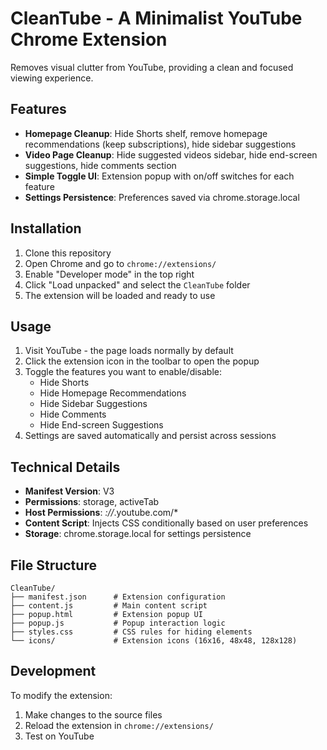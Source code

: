 # CleanTube - A Minimalist YouTube Chrome Extension

Removes visual clutter from YouTube, providing a clean and focused viewing experience.

## Features

- **Homepage Cleanup**: Hide Shorts shelf, remove homepage recommendations (keep subscriptions), hide sidebar suggestions
- **Video Page Cleanup**: Hide suggested videos sidebar, hide end-screen suggestions, hide comments section
- **Simple Toggle UI**: Extension popup with on/off switches for each feature
- **Settings Persistence**: Preferences saved via chrome.storage.local

## Installation

1. Clone this repository
2. Open Chrome and go to `chrome://extensions/`
3. Enable "Developer mode" in the top right
4. Click "Load unpacked" and select the `CleanTube` folder
5. The extension will be loaded and ready to use

## Usage

1. Visit YouTube - the page loads normally by default
2. Click the extension icon in the toolbar to open the popup
3. Toggle the features you want to enable/disable:
   - Hide Shorts
   - Hide Homepage Recommendations
   - Hide Sidebar Suggestions
   - Hide Comments
   - Hide End-screen Suggestions
4. Settings are saved automatically and persist across sessions

## Technical Details

- **Manifest Version**: V3
- **Permissions**: storage, activeTab
- **Host Permissions**: *://*.youtube.com/*
- **Content Script**: Injects CSS conditionally based on user preferences
- **Storage**: chrome.storage.local for settings persistence

## File Structure

```
CleanTube/
├── manifest.json      # Extension configuration
├── content.js         # Main content script
├── popup.html         # Extension popup UI
├── popup.js           # Popup interaction logic
├── styles.css         # CSS rules for hiding elements
└── icons/             # Extension icons (16x16, 48x48, 128x128)
```

## Development

To modify the extension:
1. Make changes to the source files
2. Reload the extension in `chrome://extensions/`
3. Test on YouTube
